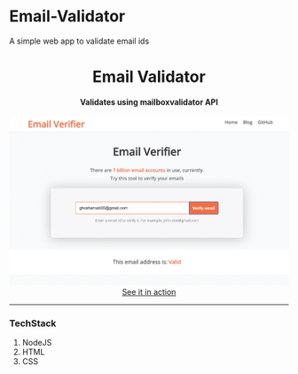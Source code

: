# Email-Validator
A simple web app to validate email ids

<div align="center">
  <h1>Email Validator</h1>
  <h4>Validates using mailboxvalidator API</h4>
  <div><a href="https://replit.com/@ghosharnab00/Email-Validator"><img src="/Cover/Cover.png" /></a></div>
  <a href="https://validate-mail.herokuapp.com/">See it in action</a>
</div>

---

### TechStack

1. <a>NodeJS</a>
2. <a>HTML</a>
3. <a>CSS</a> 

